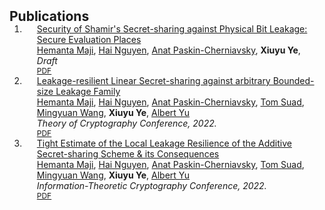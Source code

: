 <h2 id="publications" style="margin: 2px 0px -15px;">Publications</h2>

<div class="publications">
<ol class="bibliography">

<li>
<div class="pub-row">
  <div class="col-sm-9" style="position: relative;padding-right: 15px;padding-left: 20px;">
    <div class="title"><a href="assets/files/secure_eval_places-TCC.pdf"> Security of Shamir's Secret-sharing against Physical Bit Leakage: Secure Evaluation Places</a></div>
    <div class="author">
    <a href="https://www.cs.purdue.edu/homes/hmaji/">Hemanta Maji</a>,
    <a href="https://web.ics.purdue.edu/~nguye245/">Hai Nguyen</a>,
    <a href="https://scholar.google.com/citations?user=XcyQbAYAAAAJ&hl=en">Anat Paskin-Cherniavsky</a>,
    <!-- <a href="https://scholar.google.co.il/citations?user=Bkv3xq0AAAAJ&hl=en">Tom Suad</a>, -->
    <!-- <a href="https://sites.google.com/view/mingyuan-wang">Mingyuan Wang</a>, -->
    <strong>Xiuyu Ye</strong>,
    <!-- <a href="https://www.cs.purdue.edu/people/graduate-students/yu646.html">Albert Yu</a> -->
    </div>
    <div class="periodical"><em> Draft</em></div>
    <div class="links">
      <a href="assets/files/secure_eval_places-TCC.pdf" class="btn btn-sm z-depth-0" role="button" target="_blank" style="font-size:12px;">PDF</a>
      <!-- <a href="https://github.com/yaoyao-liu/mnemonics" class="btn btn-sm z-depth-0" role="button" target="_blank" style="font-size:12px;">Code</a> -->
      <!-- <a href="https://class-il.mpi-inf.mpg.de/mnemonics/" class="btn btn-sm z-depth-0" role="button" target="_blank" style="font-size:12px;">Project Page</a> -->
      <!-- <a href="https://dblp.uni-trier.de/rec/conf/cvpr/LiuSLSS20.html?view=bibtex" class="btn btn-sm z-depth-0" role="button" target="_blank" style="font-size:12px;">BibTex</a> -->
      <!-- <strong><i style="color:#e74d3c">Oral Presentation</i></strong>  -->
    </div> 
  </div>
</div>
</li>

<li>
<div class="pub-row">

  <!-- <div class="col-sm-3 abbr" style="position: relative;padding-right: 15px;padding-left: 15px;">
    <img src="assets/img/teaser_example.png" class="teaser img-fluid z-depth-1">
    <abbr class="badge">CVPR</abbr>
  </div> -->

  <div class="col-sm-9" style="position: relative;padding-right: 15px;padding-left: 20px;">
    <div class="title"><a href="assets/files/MNPSWYY22.pdf">Leakage-resilient Linear Secret-sharing against arbitrary
Bounded-size Leakage Family</a></div>
    <div class="author">
    <a href="https://www.cs.purdue.edu/homes/hmaji/">Hemanta Maji</a>,
    <a href="https://web.ics.purdue.edu/~nguye245/">Hai Nguyen</a>,
    <a href="https://scholar.google.com/citations?user=XcyQbAYAAAAJ&hl=en">Anat Paskin-Cherniavsky</a>,
    <a href="https://scholar.google.co.il/citations?user=Bkv3xq0AAAAJ&hl=en">Tom Suad</a>,
    <a href="https://sites.google.com/view/mingyuan-wang">Mingyuan Wang</a>,
    <strong>Xiuyu Ye</strong>,
    <a href="https://www.cs.purdue.edu/people/graduate-students/yu646.html">Albert Yu</a>
    </div>
    <div class="periodical"><em> Theory of Cryptography Conference, 2022.</em></div>
    <div class="links">
      <a href="assets/files/MNPSWYY22.pdf" class="btn btn-sm z-depth-0" role="button" target="_blank" style="font-size:12px;">PDF</a>
      <!-- <a href="https://github.com/yaoyao-liu/mnemonics" class="btn btn-sm z-depth-0" role="button" target="_blank" style="font-size:12px;">Code</a> -->
      <!-- <a href="https://class-il.mpi-inf.mpg.de/mnemonics/" class="btn btn-sm z-depth-0" role="button" target="_blank" style="font-size:12px;">Project Page</a> -->
      <!-- <a href="https://dblp.uni-trier.de/rec/conf/cvpr/LiuSLSS20.html?view=bibtex" class="btn btn-sm z-depth-0" role="button" target="_blank" style="font-size:12px;">BibTex</a> -->
      <!-- <strong><i style="color:#e74d3c">Oral Presentation</i></strong>  -->
    </div> 
  </div>
</div>
</li>

<li>
<div class="pub-row">
  <div class="col-sm-9" style="position: relative;padding-right: 15px;padding-left: 20px;">
    <div class="title"><a href="assets/files/ITC_MNPSWYY22.pdf">Tight Estimate of the Local Leakage Resilience of the Additive Secret-sharing Scheme & its Consequences</a></div>
    <div class="author">
    <a href="https://www.cs.purdue.edu/homes/hmaji/">Hemanta Maji</a>,
    <a href="https://web.ics.purdue.edu/~nguye245/">Hai Nguyen</a>,
    <a href="https://scholar.google.com/citations?user=XcyQbAYAAAAJ&hl=en">Anat Paskin-Cherniavsky</a>,
    <a href="https://scholar.google.co.il/citations?user=Bkv3xq0AAAAJ&hl=en">Tom Suad</a>,
    <a href="https://sites.google.com/view/mingyuan-wang">Mingyuan Wang</a>,
    <strong>Xiuyu Ye</strong>,
    <a href="https://www.cs.purdue.edu/people/graduate-students/yu646.html">Albert Yu</a>
    </div>
    <div class="periodical"><em> Information-Theoretic Cryptography Conference, 2022.</em></div>
    <div class="links">
      <a href="assets/files/ITC_MNPSWYY22.pdf" class="btn btn-sm z-depth-0" role="button" target="_blank" style="font-size:12px;">PDF</a>
      <!-- <a href="https://github.com/yaoyao-liu/mnemonics" class="btn btn-sm z-depth-0" role="button" target="_blank" style="font-size:12px;">Code</a> -->
      <!-- <a href="https://class-il.mpi-inf.mpg.de/mnemonics/" class="btn btn-sm z-depth-0" role="button" target="_blank" style="font-size:12px;">Project Page</a> -->
      <!-- <a href="https://dblp.uni-trier.de/rec/conf/cvpr/LiuSLSS20.html?view=bibtex" class="btn btn-sm z-depth-0" role="button" target="_blank" style="font-size:12px;">BibTex</a> -->
      <!-- <strong><i style="color:#e74d3c">Oral Presentation</i></strong>  -->
    </div> 
  </div>
</div>
</li>


  
<br>

</ol>
</div>

